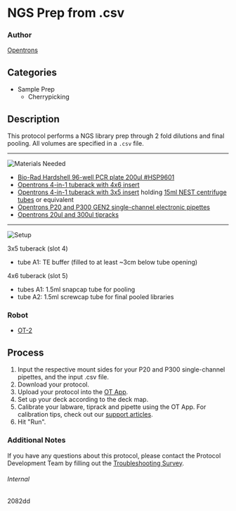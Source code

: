 # NGS Prep from .csv

### Author
[Opentrons](https://opentrons.com/)

## Categories
* Sample Prep
	* Cherrypicking

## Description
This protocol performs a NGS library prep through 2 fold dilutions and final pooling. All volumes are specified in a `.csv` file.

---
![Materials Needed](https://s3.amazonaws.com/opentrons-protocol-library-website/custom-README-images/001-General+Headings/materials.png)

* [Bio-Rad Hardshell 96-well PCR plate 200ul #HSP9601](https://www.bio-rad.com/en-us/sku/hsp9601-hard-shell-96-well-pcr-plates-low-profile-thin-wall-skirted-white-clear?ID=hsp9601)
* [Opentrons 4-in-1 tuberack with 4x6 insert](https://shop.opentrons.com/collections/verified-labware/products/tube-rack-set-1)
* [Opentrons 4-in-1 tuberack with 3x5 insert](https://shop.opentrons.com/collections/verified-labware/products/tube-rack-set-1) holding [15ml NEST centrifuge tubes](https://shop.opentrons.com/collections/verified-consumables/products/nest-15-ml-centrifuge-tube) or equivalent
* [Opentrons P20 and P300 GEN2 single-channel electronic pipettes](https://shop.opentrons.com/collections/ot-2-pipettes/products/single-channel-electronic-pipette)
* [Opentrons 20ul and 300ul tipracks](https://shop.opentrons.com/collections/opentrons-tips)

---
![Setup](https://s3.amazonaws.com/opentrons-protocol-library-website/custom-README-images/001-General+Headings/Setup.png)

3x5 tuberack (slot 4)
* tube A1: TE buffer (filled to at least ~3cm below tube opening)

4x6 tuberack (slot 5)
* tubes A1: 1.5ml snapcap tube for pooling
* tube A2: 1.5ml screwcap tube for final pooled libraries

### Robot
* [OT-2](https://opentrons.com/ot-2)

## Process
1. Input the respective mount sides for your P20 and P300 single-channel pipettes, and the input .csv file.
2. Download your protocol.
3. Upload your protocol into the [OT App](https://opentrons.com/ot-app).
4. Set up your deck according to the deck map.
5. Calibrate your labware, tiprack and pipette using the OT App. For calibration tips, check out our [support articles](https://support.opentrons.com/en/collections/1559720-guide-for-getting-started-with-the-ot-2).
6. Hit "Run".

### Additional Notes
If you have any questions about this protocol, please contact the Protocol Development Team by filling out the [Troubleshooting Survey](https://protocol-troubleshooting.paperform.co/).

###### Internal
2082dd
